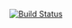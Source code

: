 [![Build Status](\https://travis-ci.org/Ivpion/ToDoHomework.svg?branch=master)](https://travis-ci.org/Ivpion/ToDoHomework)